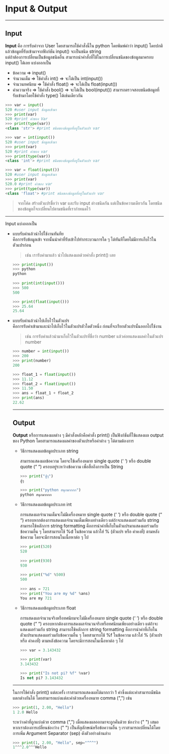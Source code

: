 # Input & Output

---

## Input 

  **Input** คือ การรับค่าจาก User โดยสามารถใช้คำสั่งนี้ใน python โดยพิมพ์คำว่า input() โดยปกติแล้วข้อมูลที่รับเข้ามาจากฟังก์ชัน input() จะเป็นชนิด string <br>
แต่ถ้าต้องการเปลี่ยนเป็นข้อมูลชนิดอื่น สามารถนำคำสั่งที่ใช้ในการเปลี่ยนชนิดของข้อมูลมาครอบ input() ได้เลย แบ่งออกเป็น
  * ข้อความ ⇒ input()
  * จำนวนเต็ม ⇒  ใช้คำสั่ง int() ⇒ จะได้เป็น int(input()) 
  * จำนวนทศนิยม ⇒ ใช้คำสั่ง float() ⇒ จะได้เป็น float(input())
  * ค่าความจริง ⇒ ใช้คำสั่ง bool() ⇒ จะได้เป็น bool(input())
สามารถตรวจสอบชนิดข้อมูลที่รับเข้ามาโดยใช้คำสั่ง type() ได้เช่นเดียวกัน
```python
>>> var = input()
520 #user input ข้อมูลเข้ามา 
>>> print(var) 
520 #print ค่าของ Var 
>>> print(type(var)) 
<class 'str'> #print ชนิดของข้อมูลที่อยู่ในตัวแปร var

>>> var = int(input())
520 #user input ข้อมูลเข้ามา 
>>> print(var) 
520 #print ค่าของ var 
>>> print(type(var)) 
<class 'int'> #print ชนิดของข้อมูลที่อยู่ในตัวแปร var

>>> var = float(input()) 
520 #user input ข้อมูลเข้ามา 
>>> print(var) 
520.0 #print ค่าของ var 
>>> print(type(var)) 
<class 'float'> #print ชนิดของข้อมูลที่อยู่ในตัวแปร var
```

> จากโค้ด สร้างตัวแปรชื่อว่า var และรับ input ต่างชนิดกัน แต่เป็นข้อความเดียวกัน โดยชนิดของข้อมูลก็จะเปลี่ยนไปตามชนิดที่เรากำหนดไว้

---

Input แบ่งออกเป็น
<ul>
  <li>แบบรับค่าแล้วนำไปใช้งานทันทีย</li>
คือการรับข้อมูลเข้า จากนั้นนำค่าที่รับเข้าไปทำกระบวนการใด ๆ ได้ทันทีโดยไม่มีการเก็บไว้ในตัวแปรก่อน 
	
  > เช่น เรารับค่ามาแล้ว นำไปแสดงผลด้วยคำสั่ง print() เลย
  
```python
>>> print(input())
>>> python
python 
	
>>> print(int(input()))
>>> 500
500

>>> print(float(input()))
>>> 25.64
25.64
```
  
  <li>แบบรับค่าแล้วนำไปเก็บไว้ในตัวแปร</li>
คือการรับค่าเข้ามาและนำไปเก็บไว้ในตัวแปรตัวใดตัวหนึ่ง ก่อนที่จะเรียกตัวแปรนั้นออกไปใช้งาน 
	
  > เช่น การรับค่าแล้วนำมาเก็บไว้ในตัวแปรที่ชื่อว่า number แล้วค่อยแสดงผลค่าในตัวแปร number 
  
```python
>>> number = int(input())
>>> 200
>>> print(number)
200

>>> float_1 = float(input())
>>> 11.12
>>> float_2 = float(input())
>>> 11.50
>>> ans = float_1 + float_2
>>> print(ans)
22.62
```

---
	
## Output
	
**Output** หรือการแสดงผลต่าง ๆ มีคำสั่งหลักคือคำสั่ง print() เป็นฟังก์ชันที่ใช้แสดงผล output ของ Python โดยสามารถแสดงผลค่าของตัวแปรหรือค่าต่าง ๆ ได้ตามต้องการ

<ul>
  <li>วิธีการแสดงผลข้อมูลประเภท string</li>
	
สามารถแสดงผลข้อความ โดยจะใช้เครื่องหมาย single quote (‘ ‘) หรือ double quote (“ “) ครอบอยู่ระหว่างข้อความ เพื่อสื่อถึงการเป็น String
  
```python
>>> print("สู้ๆ")
สู้ๆ
	
>>> print("python สนุกมากกก")
python สนุกมากกก
```
  
  <li>วิธีการแสดงผลข้อมูลประเภท int</li>
	
การแสดงผลจำนวนเต็มจะไม่มีเครื่องหมาย single quote (‘ ‘) หรือ double quote (“ “) ครอบหากต้องการแสดงผลจำนวนเต็มเพียงอย่างเดียว แต่ถ้าจะแสดงผลร่วมกับ string สามารถใช้หลักการ string formatting คือการนำค่าที่เก็บในตัวแปรมาแสดงผลร่วมกับข้อความอื่น ๆ โดยสามารถใช้ %d ในข้อความ แล้วใส่ % (ตัวแปร หรือ ค่าคงที่) ตามหลังข้อความ โดยจะมีการสอนในเนื้อหาต่อ ๆ ไป 
  
```python
>>> print(520) 
520
	
>>> print(930)
930
	
>>> print("%d" %500)
500
	
>>> ans = 721 
>>> print("You are my %d" %ans)
You are my 721
```
	
<li>วิธีการแสดงผลข้อมูลประเภท float</li>
	
การแสดงผลจำนวนจริงหรือทศนิยมจะไม่มีเครื่องหมาย single quote (‘ ‘) หรือ double quote (“ “) ครอบหากต้องการแสดงผลจำนวนจริงหรือทศนิยมเพียงอย่างเดียว แต่ถ้าจะแสดงผลร่วมกับ string สามารถใช้หลักการ string formatting คือการนำค่าที่เก็บในตัวแปรมาแสดงผลร่วมกับข้อความอื่น ๆ โดยสามารถใช้ %f ในข้อความ แล้วใส่ % (ตัวแปร หรือ ค่าคงที่) ตามหลังข้อความ โดยจะมีการสอนในเนื้อหาต่อ ๆ ไป
  
```python
>>> var = 3.143432
	
>>> print(var)
3.143432

>>> print("Is not pi? %f" %var)
Is not pi? 3.143432
```
 </ul>

---
	
ในการใช้คำสั่ง print() แต่ละครั้ง เราสามารถแสดงผลได้มากกว่า 1 ค่าซึ่งแต่ละค่าสามารถมีชนิดแตกต่างกันได้ โดยสามารถแบ่งแต่ละค่าด้วยเครื่องหมาย comma (",") เช่น
	
```python
>>> print(1, 2.00, "Hello")
1 2.0 Hello
``` 
	
 ระหว่างค่าที่ถูกแบ่งด้วย comma (",") เมื่อแสดงผลออกมาจะถูกคั่นด้วย ช่องว่าง (" ") เสมอ หากเราต้องการเปลี่ยนช่องว่าง (" ") เป็นสัญลักษณ์หรือข้อความอื่น ๆ เราสามารถเปลี่ยนได้โดยการเพิ่ม Argument Separator (sep) ดังตัวอย่างด้านล่าง
	
 ```python
>>> print(1, 2.00, "Hello", sep="^^^")
1^^^2.0^^^Hello
``` 

